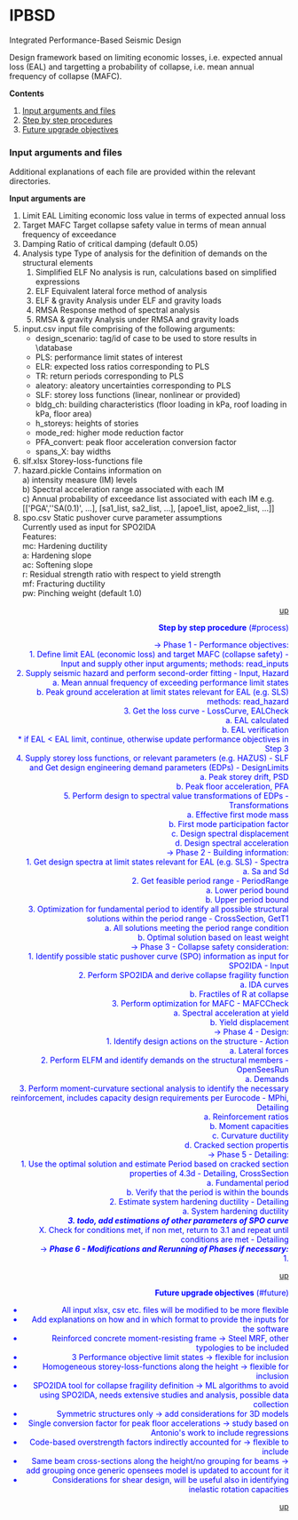 # IPBSD
Integrated Performance-Based Seismic Design

Design framework based on limiting economic losses, i.e. expected annual loss (EAL) and targetting a probability of collapse, i.e. mean annual frequency of collapse (MAFC).

**Contents**<a id='contents'></a>
1. [Input arguments and files](#input)
2. [Step by step procedures](#process)
3. [Future upgrade objectives](#future)


### Input arguments and files <a id='input'>

Additional explanations of each file are provided within the relevant directories.

**Input arguments are**
1. Limit EAL                Limiting economic loss value in terms of expected annual loss
2. Target MAFC              Target collapse safety value in terms of mean annual frequency of
                            exceedance
3. Damping                  Ratio of critical damping (default 0.05)
4. Analysis type            Type of analysis for the definition of demands on the structural
                            elements<br/>
	1. Simplified ELF        	No analysis is run, calculations based on simplified expressions<br/>		
	2. ELF                   	Equivalent lateral force method of analysis<br/>
	3. ELF & gravity         	Analysis under ELF and gravity loads<br/>
	4. RMSA                  	Response method of spectral analysis<br/>
    5. RMSA & gravity        	Analysis under RMSA and gravity loads<br/>
5. input.csv                input file comprising of the following arguments:<br/>
    - design_scenario:        tag/id of case to be used to store results in \database<br/>
    - PLS:                    performance limit states of interest<br/>
    - ELR:                    expected loss ratios corresponding to PLS<br/>
    - TR:                     return periods corresponding to PLS<br/>
    - aleatory:               aleatory uncertainties corresponding to PLS<br/>
    - SLF:                    storey loss functions (linear, nonlinear or provided)<br/>
    - bldg_ch:                building characteristics (floor loading in kPa, roof loading in kPa, floor area)<br/>
    - h_storeys:              heights of stories<br/>
    - mode_red:               higher mode reduction factor<br/>
    - PFA_convert:            peak floor acceleration conversion factor<br/>
    - spans_X:                bay widths<br/>
6. slf.xlsx                 Storey-loss-functions file<br/>
7. hazard.pickle            Contains information on<br/>
                            a) intensity measure (IM) levels<br/>
                            b) Spectral acceleration range associated with each IM<br/>
                            c) Annual probability of exceedance list associated with each IM
                            e.g. [['PGA',''SA(0.1)', ...], [sa1_list, sa2_list, ...],
                            [apoe1_list, apoe2_list, ...]]<br/>
8. spo.csv                  Static pushover curve parameter assumptions<br/>
                            Currently used as input for SPO2IDA<br/>
                            Features:<br/>
    mc:                     Hardening ductility<br/>
    a:                      Hardening slope<br/>
    ac:                     Softening slope<br/>
    r:                      Residual strength ratio with respect to yield strength<br/>
    mf:                     Fracturing ductility<br/>
    pw:                     Pinching weight (default 1.0)<br/>
    
</a><font color=blue><div style="text-align: right">[up](#contents)

**Step by step procedure** (#process)

-> Phase 1 - Performance objectives:<br/>
		1. Define limit EAL (economic loss) and target MAFC (collapse safety) - Input
		and supply other input arguments; methods: read_inputs<br/>
		2. Supply seismic hazard and perform second-order fitting - Input, Hazard<br/>
			a. Mean annual frequency of exceeding performance limit states<br/>
			b. Peak ground acceleration at limit states relevant for EAL (e.g. SLS)
			methods: read_hazard<br/>
		3. Get the loss curve - LossCurve, EALCheck<br/>
			a. EAL calculated<br/>
			b. EAL verification<br/>
		* if EAL < EAL limit, continue, otherwise update performance objectives in Step 3<br/>
		4. Supply storey loss functions, or relevant parameters (e.g. HAZUS) - SLF
		and Get design engineering demand parameters (EDPs) - DesignLimits<br/>
			a. Peak storey drift, PSD<br/>
			b. Peak floor acceleration, PFA<br/>
		5. Perform design to spectral value transformations of EDPs - Transformations<br/>
			a. Effective first mode mass<br/>
			b. First mode participation factor<br/>
			c. Design spectral displacement<br/>
			d. Design spectral acceleration<br/>
-> Phase 2 - Building information: <br/>
		1. Get design spectra at limit states relevant for EAL (e.g. SLS) - Spectra<br/>
			a. Sa and Sd<br/>
		2. Get feasible period range - PeriodRange<br/>
			a. Lower period bound<br/>
			b. Upper period bound<br/>
		3. Optimization for fundamental period to identify all possible structural solutions within the period range -
		CrossSection, GetT1<br/>
			a. All solutions meeting the period range condition<br/>
			b. Optimal solution based on least weight<br/>
-> Phase 3 - Collapse safety consideration: <br/>
		1. Identify possible static pushover curve (SPO) information as input for SPO2IDA - Input<br/>
		2. Perform SPO2IDA and derive collapse fragility function<br/>
		    a. IDA curves<br/>
		    b. Fractiles of R at collapse<br/>
		3. Perform optimization for MAFC - MAFCCheck<br/>
            a. Spectral acceleration at yield<br/>
            b. Yield displacement<br/>
-> Phase 4 - Design:<br/>
        1. Identify design actions on the structure - Action<br/>
            a. Lateral forces<br/>
        2. Perform ELFM and identify demands on the structural members - OpenSeesRun<br/>
            a. Demands<br/>
        3. Perform moment-curvature sectional analysis to identify the necessary reinforcement, includes capacity design
           requirements per Eurocode - MPhi, Detailing<br/>
            a. Reinforcement ratios<br/>
            b. Moment capacities<br/>
            c. Curvature ductility<br/>
            d. Cracked section propertis<br/>
-> Phase 5 - Detailing:<br/>
        1. Use the optimal solution and estimate Period based on cracked section properties of 4.3d - Detailing, CrossSection<br/>
        	a. Fundamental period<br/>
        	b. Verify that the period is within the bounds<br/>
        2. Estimate system hardening ductility - Detailing<br/>
        	a. System hardening ductility<br/>
        ***3. todo, add estimations of other parameters of SPO curve***<br/>
        X. Check for conditions met, if non met, return to 3.1 and repeat until conditions are met - Detailing<br/>
-> ***Phase 6 - Modifications and Rerunning of Phases if necessary:***<br/>
        1.<br/>

</a><font color=blue><div style="text-align: right">[up](#contents)
  
**Future upgrade objectives** (#future)

* All input xlsx, csv etc. files will be modified to be more flexible
* Add explanations on how and in which format to provide the inputs for the software
* Reinforced concrete moment-resisting frame -> Steel MRF, other typologies to be included
* 3 Performance objective limit states -> flexible for inclusion
* Homogeneous storey-loss-functions along the height -> flexible for inclusion
* SPO2IDA tool for collapse fragility definition -> ML algorithms to avoid using SPO2IDA, needs extensive studies and analysis, possible data collection
* Symmetric structures only -> add considerations for 3D models
* Single conversion factor for peak floor accelerations -> study based on Antonio's work to include regressions
* Code-based overstrength factors indirectly accounted for -> flexible to include
* Same beam cross-sections along the height/no grouping for beams -> add grouping once generic opensees model is updated to account for it
* Considerations for shear design, will be useful also in identifying inelastic rotation capacities

</a><font color=blue><div style="text-align: right">[up](#contents)
  
